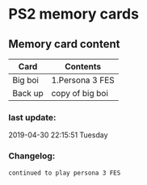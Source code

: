 # PS2 memory cards


## Memory card content

| Card | Contents |
| ------ | ------ |
| Big boi | 1.Persona 3 FES |
| Back up | copy of big boi |

### last update:

2019-04-30 22:15:51 Tuesday

### Changelog:
    continued to play persona 3 FES
